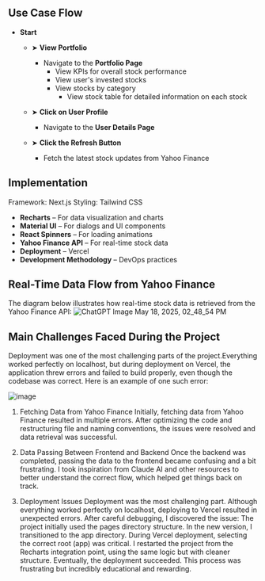## Use Case Flow

- **Start**
  - ➤ **View Portfolio**
    - Navigate to the **Portfolio Page**
      - View KPIs for overall stock performance  
      - View user's invested stocks  
      - View stocks by category  
        - View stock table for detailed information on each stock  

  - ➤ **Click on User Profile**
    - Navigate to the **User Details Page**  

  - ➤ **Click the Refresh Button**
    - Fetch the latest stock updates from Yahoo Finance  


 
## Implementation
Framework: Next.js
Styling: Tailwind CSS

- **Recharts** – For data visualization and charts  
- **Material UI** – For dialogs and UI components  
- **React Spinners** – For loading animations  
- **Yahoo Finance API** – For real-time stock data  
- **Deployment** –  Vercel
- **Development Methodology** – DevOps practices


## Real-Time Data Flow from Yahoo Finance
The diagram below illustrates how real-time stock data is retrieved from the Yahoo Finance API:
![ChatGPT Image May 18, 2025, 02_48_54 PM](https://github.com/user-attachments/assets/bef66919-8f09-4292-a251-73dbd67d6f57)


## Main Challenges Faced During the Project

Deployment was one of the most challenging parts of the project.Everything worked perfectly on localhost, but during deployment on Vercel, the application threw errors and failed to build properly, even though the codebase was correct.
Here is an example of one such error:

![image](https://github.com/user-attachments/assets/87153431-1063-4e60-bff3-2a78c018a506)

1. Fetching Data from Yahoo Finance
Initially, fetching data from Yahoo Finance resulted in multiple errors. After optimizing the code and restructuring file and naming conventions, the issues were resolved and data retrieval was successful.

3. Data Passing Between Frontend and Backend
Once the backend was completed, passing the data to the frontend became confusing and a bit frustrating. I took inspiration from Claude AI and other resources to better understand the correct flow, which helped get things back on track.

4. Deployment Issues
Deployment was the most challenging part. Although everything worked perfectly on localhost, deploying to Vercel resulted in unexpected errors. After careful debugging, I discovered the issue:
The project initially used the pages directory structure.
In the new version, I transitioned to the app directory.
During Vercel deployment, selecting the correct root (app) was critical.
I restarted the project from the Recharts integration point, using the same logic but with cleaner structure. Eventually, the deployment succeeded. This process was frustrating but incredibly educational and rewarding.






